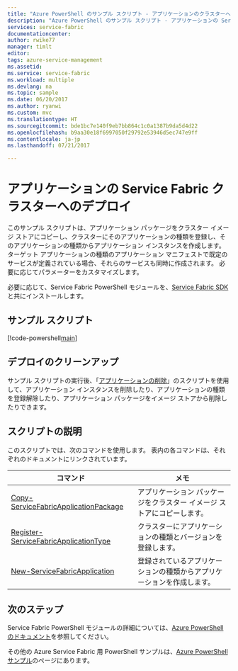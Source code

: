 ```yaml
---
title: "Azure PowerShell のサンプル スクリプト - アプリケーションのクラスターへのデプロイ | Microsoft Docs"
description: "Azure PowerShell のサンプル スクリプト - アプリケーションの Service Fabric クラスターへのデプロイ。"
services: service-fabric
documentationcenter: 
author: rwike77
manager: timlt
editor: 
tags: azure-service-management
ms.assetid: 
ms.service: service-fabric
ms.workload: multiple
ms.devlang: na
ms.topic: sample
ms.date: 06/20/2017
ms.author: ryanwi
ms.custom: mvc
ms.translationtype: HT
ms.sourcegitcommit: bde1bc7e140f9eb7bb864c1c0a1387b9da5d4d22
ms.openlocfilehash: b9aa30e18f6997050f29792e53946d5ec747e9ff
ms.contentlocale: ja-jp
ms.lasthandoff: 07/21/2017

---
```


# <a name="deploy-an-application-to-a-service-fabric-cluster"></a>アプリケーションの Service Fabric クラスターへのデプロイ

このサンプル スクリプトは、アプリケーション パッケージをクラスター イメージ ストアにコピーし、クラスターにそのアプリケーションの種類を登録し、そのアプリケーションの種類からアプリケーション インスタンスを作成します。  ターゲット アプリケーションの種類のアプリケーション マニフェストで既定のサービスが定義されている場合、それらのサービスも同時に作成されます。 必要に応じてパラメーターをカスタマイズします。 

必要に応じて、Service Fabric PowerShell モジュールを、[Service Fabric SDK](../service-fabric-get-started.md) と共にインストールします。 

## <a name="sample-script"></a>サンプル スクリプト

[!code-powershell[main](../../../powershell_scripts/service-fabric/deploy-application/deploy-application.ps1 "クラスターへのアプリケーションのデプロイ")]

## <a name="clean-up-deployment"></a>デプロイのクリーンアップ 

サンプル スクリプトの実行後、「[アプリケーションの削除](service-fabric-powershell-remove-application.md)」のスクリプトを使用して、アプリケーション インスタンスを削除したり、アプリケーションの種類を登録解除したり、アプリケーション パッケージをイメージ ストアから削除したりできます。

## <a name="script-explanation"></a>スクリプトの説明

このスクリプトでは、次のコマンドを使用します。 表内の各コマンドは、それぞれのドキュメントにリンクされています。

| コマンド | メモ |
|---|---|
| [Copy-ServiceFabricApplicationPackage](/powershell/module/servicefabric/copy-servicefabricapplicationpackage?view=azureservicefabricps) | アプリケーション パッケージをクラスター イメージ ストアにコピーします。  |
|[Register-ServiceFabricApplicationType](/powershell/module/servicefabric/register-servicefabricapplicationtype?view=azureservicefabricps)| クラスターにアプリケーションの種類とバージョンを登録します。 |
|[New-ServiceFabricApplication](/powershell/module/servicefabric/new-servicefabricapplication?view=azureservicefabricps)| 登録されているアプリケーションの種類からアプリケーションを作成します。 |

## <a name="next-steps"></a>次のステップ

Service Fabric PowerShell モジュールの詳細については、[Azure PowerShell のドキュメント](/powershell/azure/service-fabric/?view=azureservicefabricps)を参照してください。

その他の Azure Service Fabric 用 PowerShell サンプルは、[Azure PowerShell サンプル](../service-fabric-powershell-samples.md)のページにあります。

